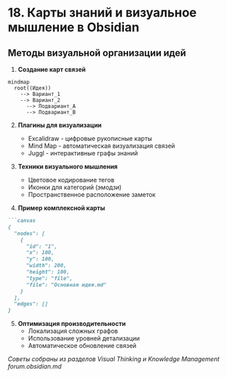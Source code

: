 # 18. Карты знаний и визуальное мышление в Obsidian

## Методы визуальной организации идей

1. **Создание карт связей**
```mermaid
mindmap
  root((Идея))
    --> Вариант_1
    --> Вариант_2
      --> Подвариант_A
      --> Подвариант_B
```

2. **Плагины для визуализации**
   - Excalidraw - цифровые рукописные карты
   - Mind Map - автоматическая визуализация связей
   - Juggl - интерактивные графы знаний

3. **Техники визуального мышления**
   - Цветовое кодирование тегов
   - Иконки для категорий (эмодзи)
   - Пространственное расположение заметок

4. **Пример комплексной карты**
```markdown
```canvas
{
  "nodes": [
    {
      "id": "1",
      "x": 100,
      "y": 100,
      "width": 200,
      "height": 100,
      "type": "file",
      "file": "Основная идея.md"
    }
  ],
  "edges": []
}
```

5. **Оптимизация производительности**
   - Локализация сложных графов
   - Использование уровней детализации
   - Автоматическое обновление связей

*Советы собраны из разделов Visual Thinking и Knowledge Management forum.obsidian.md*